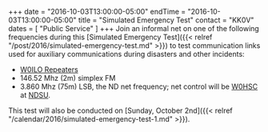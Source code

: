 +++
date = "2016-10-03T13:00:00-05:00"
endTime = "2016-10-03T13:00:00-05:00"
title = "Simulated Emergency Test"
contact = "KK0V"
dates = [ "Public Service" ]
+++
Join an informal net on one of the following frequencies during this
[Simulated Emergency Test]({{< relref "/post/2016/simulated-emergency-test.md" >}})
to test communication links used for auxiliary communications during
disasters and other incidents:

* [W0ILO Repeaters](/radios/)
* 146.52 Mhz (2m) simplex FM
* 3.860 Mhz (75m) LSB, the ND net frequency; net control will be
[W0HSC](http://www.w0hsc.org/) at [NDSU](https://www.ndsu.edu/).

This test will also be conducted on
[Sunday, October 2nd]({{< relref "/calendar/2016/simulated-emergency-test-1.md" >}}).
